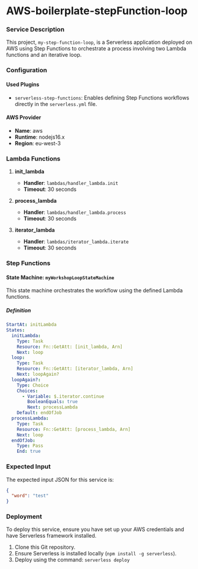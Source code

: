 # AWS-boilerplate-stepFunction-loop

### Service Description

This project, `my-step-function-loop`, is a Serverless application deployed on AWS using Step Functions to orchestrate a process involving two Lambda functions and an iterative loop.

### Configuration

#### Used Plugins
- `serverless-step-functions`: Enables defining Step Functions workflows directly in the `serverless.yml` file.

#### AWS Provider
- **Name**: aws
- **Runtime**: nodejs16.x
- **Region**: eu-west-3

### Lambda Functions

1. **init_lambda**
   - **Handler**: `lambdas/handler_lambda.init`
   - **Timeout**: 30 seconds

2. **process_lambda**
   - **Handler**: `lambdas/handler_lambda.process`
   - **Timeout**: 30 seconds

3. **iterator_lambda**
   - **Handler**: `lambdas/iterator_lambda.iterate`
   - **Timeout**: 30 seconds

### Step Functions

#### State Machine: `myWorkshopLoopStateMachine`

This state machine orchestrates the workflow using the defined Lambda functions.

##### Definition

```yaml
StartAt: initLambda
States:
  initLambda:
    Type: Task
    Resource: Fn::GetAtt: [init_lambda, Arn]
    Next: loop
  loop:
    Type: Task
    Resource: Fn::GetAtt: [iterator_lambda, Arn]
    Next: loopAgain?
  loopAgain?:
    Type: Choice
    Choices:
      - Variable: $.iterator.continue
        BooleanEquals: true
        Next: processLambda
    Default: endOfJob
  processLambda:
    Type: Task
    Resource: Fn::GetAtt: [process_lambda, Arn]
    Next: loop
  endOfJob:
    Type: Pass
    End: true
```

### Expected Input

The expected input JSON for this service is:

```json
{
  "word": "test"
}
```

### Deployment

To deploy this service, ensure you have set up your AWS credentials and have Serverless framework installed.

1. Clone this Git repository.
2. Ensure Serverless is installed locally (`npm install -g serverless`).
3. Deploy using the command: `serverless deploy`